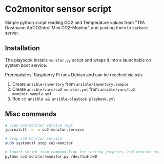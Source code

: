 # Co2monitor sensor script

Simple python script reading CO2 and Temperature values from "TFA Dostmann AirCO2ntrol Mini CO2-Monitor" and posting them to `backend` server.

## Installation

The playbook installs `monitor.py` script and wraps it into a launchable on system boot service. 

Prerequisites: Raspberry Pi runs Debian and can be reached via ssh.

1. Create `ansible/inventory` from `ansible/inventory.sample`
2. Create `ansible/vars/co2-monitor.yml` from `ansible/vars/co2-monitor.sample.yml`
3. Run `cd ansible && ansible-playbook playbook.yml`

## Misc commands

```bash
# view co2-monitor service logs
journalctl -e -u co2-monitor.service

# stop co2-monitor service
sudo systemctl stop co2-monitor

# launch script from command line for testing purposes (co2-monitor service must be stopped)
python co2-monitor/monitor.py /dev/hidraw0
```